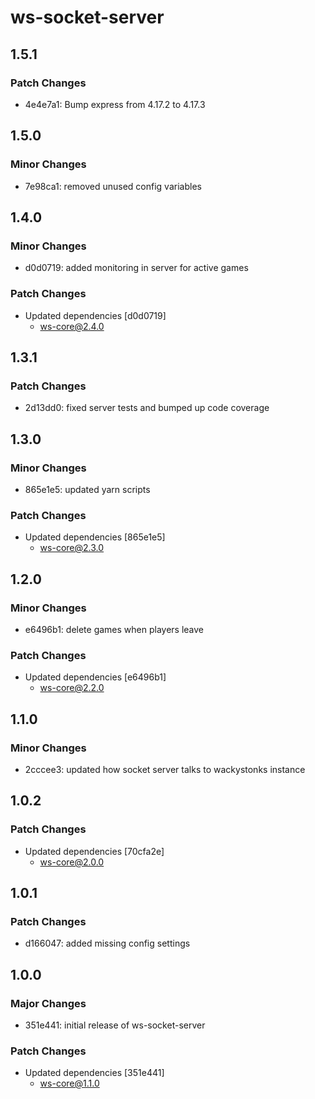 # ws-socket-server

## 1.5.1

### Patch Changes

- 4e4e7a1: Bump express from 4.17.2 to 4.17.3

## 1.5.0

### Minor Changes

- 7e98ca1: removed unused config variables

## 1.4.0

### Minor Changes

- d0d0719: added monitoring in server for active games

### Patch Changes

- Updated dependencies [d0d0719]
  - ws-core@2.4.0

## 1.3.1

### Patch Changes

- 2d13dd0: fixed server tests and bumped up code coverage

## 1.3.0

### Minor Changes

- 865e1e5: updated yarn scripts

### Patch Changes

- Updated dependencies [865e1e5]
  - ws-core@2.3.0

## 1.2.0

### Minor Changes

- e6496b1: delete games when players leave

### Patch Changes

- Updated dependencies [e6496b1]
  - ws-core@2.2.0

## 1.1.0

### Minor Changes

- 2cccee3: updated how socket server talks to wackystonks instance

## 1.0.2

### Patch Changes

- Updated dependencies [70cfa2e]
  - ws-core@2.0.0

## 1.0.1

### Patch Changes

- d166047: added missing config settings

## 1.0.0

### Major Changes

- 351e441: initial release of ws-socket-server

### Patch Changes

- Updated dependencies [351e441]
  - ws-core@1.1.0
